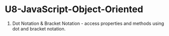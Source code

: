 # U8-JavaScript-Object-Oriented

1. Dot Notation & Bracket Notation - access properties and methods using dot and bracket notation.
 
